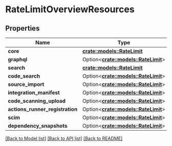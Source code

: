 # RateLimitOverviewResources

## Properties

Name | Type | Description | Notes
------------ | ------------- | ------------- | -------------
**core** | [**crate::models::RateLimit**](rate-limit.md) |  | 
**graphql** | Option<[**crate::models::RateLimit**](rate-limit.md)> |  | [optional]
**search** | [**crate::models::RateLimit**](rate-limit.md) |  | 
**code_search** | Option<[**crate::models::RateLimit**](rate-limit.md)> |  | [optional]
**source_import** | Option<[**crate::models::RateLimit**](rate-limit.md)> |  | [optional]
**integration_manifest** | Option<[**crate::models::RateLimit**](rate-limit.md)> |  | [optional]
**code_scanning_upload** | Option<[**crate::models::RateLimit**](rate-limit.md)> |  | [optional]
**actions_runner_registration** | Option<[**crate::models::RateLimit**](rate-limit.md)> |  | [optional]
**scim** | Option<[**crate::models::RateLimit**](rate-limit.md)> |  | [optional]
**dependency_snapshots** | Option<[**crate::models::RateLimit**](rate-limit.md)> |  | [optional]

[[Back to Model list]](../README.md#documentation-for-models) [[Back to API list]](../README.md#documentation-for-api-endpoints) [[Back to README]](../README.md)


